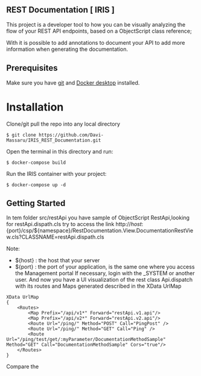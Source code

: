 ## REST Documentation [ IRIS ]
This project is a developer tool to how you can be visually analyzing the flow of your REST API endpoints, based on a ObjectScript class reference;

With it is possible to add annotations to document your API to add more information when generating the documentation.

## Prerequisites

Make sure you have [git](https://git-scm.com/book/en/v2/Getting-Started-Installing-Git) and [Docker desktop](https://www.docker.com/products/docker-desktop) installed.

# Installation 

Clone/git pull the repo into any local directory

```
$ git clone https://github.com/Davi-Massaru/IRIS_REST_Documentation.git
```

Open the terminal in this directory and run:

```
$ docker-compose build
```

Run the IRIS container with your project:

```
$ docker-compose up -d
```
## Getting Started

In tem folder src/restApi you have sample of ObjectScript RestApi,looking for restApi.dispath.cls
try to access the link http://${host}:${port}/csp/${namespace}/RestDocumentation.View.DocumentationRestView.cls?CLASSNAME=restApi.dispath.cls

Note: 
- ${host} : the host that your server
- ${port} : the port of your application, is the same one where you access the Management portal
If necessary, login with the _SYSTEM or another user.
And now you have a UI visualization of the rest class Api.dispatch with its routes and Maps generated described in the XData UrlMap

```
XData UrlMap
{
    <Routes>
        <Map Prefix="/api/v1*" Forward="restApi.v1.api"/>
        <Map Prefix="/api/v2*" Forward="restApi.v2.api"/>
        <Route Url="/ping/" Method="POST" Call="PingPost" />
        <Route Url="/ping/" Method="GET" Call="Ping" />
        <Route Url="/ping/test/get/:myParameter/DocumentationMethodSample" Method="GET" Call="DocumentationMethodSample" Cors="true"/>
    </Routes>
}
```
Compare the 
